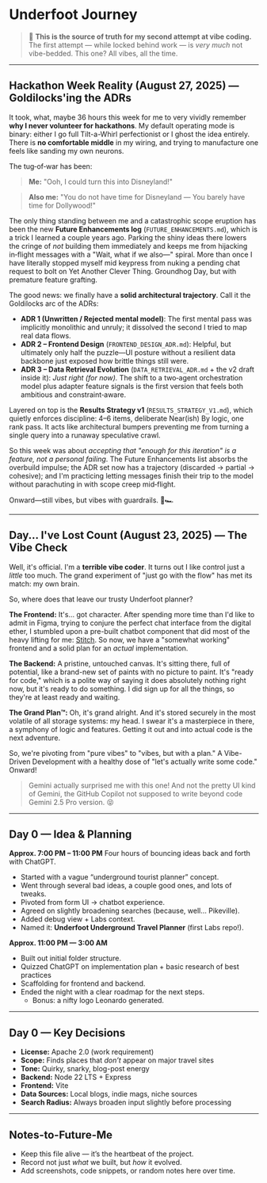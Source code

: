 # Underfoot Journey

> 🦄 **This is the source of truth for my second attempt at vibe coding.**
> The first attempt — while locked behind work — is _very much_ not vibe-bedded.
> This one? All vibes, all the time.

---

## Hackathon Week Reality (August 27, 2025) — Goldilocks'ing the ADRs

It took, what, maybe 36 hours this week for me to very vividly remember **why I never volunteer for hackathons**. My default operating mode is binary: either I go full Tilt-a-Whirl perfectionist or I ghost the idea entirely. There is **no comfortable middle** in my wiring, and trying to manufacture one feels like sanding my own neurons.

The tug‑of‑war has been:

> **Me:** "Ooh, I could turn this into Disneyland!"

> **Also me:** "You do not have time for Disneyland — You barely have time for Dollywood!"

The only thing standing between me and a catastrophic scope eruption has been the new **Future Enhancements log** (`FUTURE_ENHANCEMENTS.md`), which is a trick I learned a couple years ago. Parking the shiny ideas there lowers the cringe of _not_ building them immediately and keeps me from hijacking in‑flight messages with a "Wait, what if we also—" spiral. More than once I have literally stopped myself mid keypress from nuking a pending chat request to bolt on Yet Another Clever Thing. Groundhog Day, but with premature feature grafting.

The good news: we finally have a **solid architectural trajectory**. Call it the Goldilocks arc of the ADRs:

- **ADR 1 (Unwritten / Rejected mental model)**: The first mental pass was implicitly monolithic and unruly; it dissolved the second I tried to map real data flows.
- **ADR 2 – Frontend Design** (`FRONTEND_DESIGN_ADR.md`): Helpful, but ultimately only half the puzzle—UI posture without a resilient data backbone just exposed how brittle things still were.
- **ADR 3 – Data Retrieval Evolution** (`DATA_RETRIEVAL_ADR.md` + the v2 draft inside it): _Just right (for now)._ The shift to a two‑agent orchestration model plus adapter feature signals is the first version that feels both ambitious and constraint‑aware.

Layered on top is the **Results Strategy v1** (`RESULTS_STRATEGY_V1.md`), which quietly enforces discipline: 4–6 items, deliberate Near(ish) By logic, one rank pass. It acts like architectural bumpers preventing me from turning a single query into a runaway speculative crawl.

So this week was about _accepting that "enough for this iteration" is a feature, not a personal failing_. The Future Enhancements list absorbs the overbuild impulse; the ADR set now has a trajectory (discarded → partial → cohesive); and I'm practicing letting messages finish their trip to the model without parachuting in with scope creep mid‑flight.

Onward—still vibes, but vibes with guardrails. 🏁🏎️

---

## Day... I've Lost Count (August 23, 2025) — The Vibe Check

Well, it's official. I'm a **terrible vibe coder**. It turns out I like control just a _little_ too much. The grand experiment of "just go with the flow" has met its match: my own brain.

So, where does that leave our trusty Underfoot planner?

**The Frontend:** It's... got character. After spending more time than I'd like to admit in Figma, trying to conjure the perfect chat interface from the digital ether, I stumbled upon a pre-built chatbot component that did most of the heavy lifting for me: [Stitch](https://stitch.withgoogle.com/). So now, we have a "somewhat working" frontend and a solid plan for an _actual_ implementation.

**The Backend:** A pristine, untouched canvas. It's sitting there, full of potential, like a brand-new set of paints with no picture to paint. It's "ready for code," which is a polite way of saying it does absolutely nothing right now, but it's ready to do something. I did sign up for all the things, so they're at least ready and waiting.

**The Grand Plan™:** Oh, it's grand alright. And it's stored securely in the most volatile of all storage systems: my head. I swear it's a masterpiece in there, a symphony of logic and features. Getting it out and into actual code is the next adventure.

So, we're pivoting from "pure vibes" to "vibes, but with a plan." A Vibe-Driven Development with a healthy dose of "let's actually write some code." Onward!

> Gemini actually surprised me with this one! And not the pretty UI kind of Gemini, the GitHub Copilot not supposed to write beyond code Gemini 2.5 Pro version. 😝

---

## Day 0 — Idea & Planning

**Approx. 7:00 PM – 11:00 PM**
Four hours of bouncing ideas back and forth with ChatGPT.

- Started with a vague “underground tourist planner” concept.
- Went through several bad ideas, a couple good ones, and lots of tweaks.
- Pivoted from form UI → chatbot experience.
- Agreed on slightly broadening searches (because, well… Pikeville).
- Added debug view + Labs context.
- Named it: **Underfoot Underground Travel Planner** (first Labs repo!).

**Approx. 11:00 PM — 3:00 AM**

- Built out initial folder structure.
- Quizzed ChatGPT on implementation plan + basic research of best practices
- Scaffolding for frontend and backend.
- Ended the night with a clear roadmap for the next steps.
  - Bonus: a nifty logo Leonardo generated.

---

## Day 0 — Key Decisions

- **License:** Apache 2.0 (work requirement)
- **Scope:** Finds places that _don’t_ appear on major travel sites
- **Tone:** Quirky, snarky, blog-post energy
- **Backend:** Node 22 LTS + Express
- **Frontend:** Vite
- **Data Sources:** Local blogs, indie mags, niche sources
- **Search Radius:** Always broaden input slightly before processing

---

## Notes-to-Future-Me

- Keep this file alive — it’s the heartbeat of the project.
- Record not just _what_ we built, but _how_ it evolved.
- Add screenshots, code snippets, or random notes here over time.
